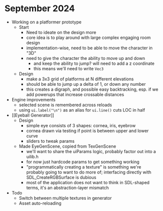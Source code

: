 # September 2024
- Working on a platformer prototype
	- Start
		- Need to ideate on the design more
		- core idea is to play around with large complex engaging room design
		- implementation-wise, need to be able to move the character in "3D"
		- need to give the character the ability to move up and down
			- and keep the ability to jump? will need to add a z coordinate
			- this means we'll need to write `Vec3` 
	- Design
		- make a 3x3 grid of platforms at N different elevations
		- should be able to jump up a delta of 1, or down any number
		- this creates a digraph, and possible easy backtracking, esp. if we add powerups that increase crossable distances
- Engine improvements
	- selected scene is remembered across reloads
	- using `ui.label("\n")` as an alias for `ui.line()` cuts LOC in half
- [[Eyeball Generator]]
	- Design
		- simple eye consists of 3 shapes: cornea, iris, eyebrow
		- cornea drawn via testing if point is between upper and lower curve
		- sliders to tweak params
	- Made EyeGenScene, copied from TexGenScene
		- we'll want to share the uiParams logic, probably factor out into a uilib.h
		- for now just hardcode params to get something working
		- "programmatically creating a texture" is something we're probably going to want to do more of; interfacing directly with SDL_CreateRGBSurface is dubious
		- most of the application does not want to think in SDL-shaped terms, it's an abstraction-layer mismatch
- Todo
	- Switch between multiple textures in generator
	- Asset auto-reloading
